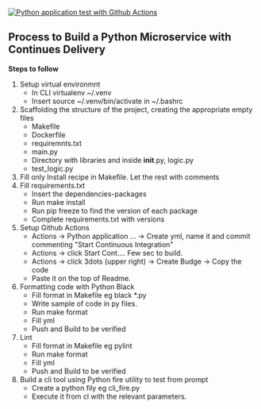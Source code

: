 [![Python application test with Github Actions](https://github.com/thioaana/BuildMicroserviceWithContinDelivery/actions/workflows/devops.yml/badge.svg)](https://github.com/thioaana/BuildMicroserviceWithContinDelivery/actions/workflows/devops.yml)

## Process to Build a Python Microservice with Continues Delivery

**Steps to follow**
1. Setup virtual environmnt 
    - In CLI virtualenv ~/.venv
    - Insert source ~/.venv/bin/activate in ~/.bashrc
2. Scaffolding the structure of the project, creating the appropriate empty files
    - Makefile
    - Dockerfile
    - requiremnts.txt
    - main.py 
    - Directory with libraries and inside __init__.py, logic.py
    - test_logic.py
3. Fill only Install recipe in Makefile. Let the rest with  comments
4. Fill requirements.txt
    - Insert the dependencies-packages
    - Run make install
    - Run pip freeze to find the version of each package
    - Complete requirements.txt with versions
5. Setup Github Actions
    - Actions -> Python application ... -> Create yml, name it and commit commenting "Start Continuous Integration"
    - Actions -> click Start Cont.... Few sec to build.
    - Actions -> click 3dots (upper right) -> Create Budge -> Copy the code
    - Paste it on the top of Readme.
6. Formatting code with Python Black
    - Fill format in Makefile eg black *.py
    - Write sample of code in py files.
    - Run make format
    - Fill yml
    - Push and Build to be verified
7. Lint 
    - Fill format in Makefile eg pylint
    - Run make format
    - Fill yml
    - Push and Build to be verified
8. Build a cli tool using Python fire utility to test from prompt
    - Create a python fily eg cli_fire.py
    - Execute it from cl with the relevant parameters.
